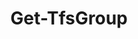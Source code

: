 ﻿---
title: Get-TfsGroup
breadcrumbs: [ "Identity", "Group" ]
parent: "Identity.Group"
description: "Gets one or more Azure DevOps groups. "
remarks: 
parameterSets: 
  "_All_": [ Collection, Group, Project, Recurse, Scope, Server ] 
  "__AllParameterSets":  
    Group: 
      type: "object"  
      position: "0"  
    Collection: 
      type: "object"  
    Project: 
      type: "object"  
    Recurse: 
      type: "SwitchParameter"  
    Scope: 
      type: "GroupScope"  
    Server: 
      type: "object" 
parameters: 
  - name: "Group" 
    description: "Specifies the group to be retrieved. Supported values are: Group name or ID. Wildcards are supported. " 
    globbing: false 
    position: 0 
    type: "object" 
    defaultValue: "*" 
  - name: "Scope" 
    description: "Specifies the scope under which to search for the group. When omitted, defaults to the Collection scope. Possible values: Server, Collection, Project" 
    globbing: false 
    type: "GroupScope" 
    defaultValue: "Collection" 
  - name: "Recurse" 
    description: "Searches recursively for groups in the scopes under the specified scope. " 
    globbing: false 
    type: "SwitchParameter" 
    defaultValue: "False" 
  - name: "Project" 
    description: "Specifies the name of the Team Project, its ID (a GUID), or a Microsoft.TeamFoundation.Core.WebApi.TeamProject object to connect to. When omitted, it defaults to the connection set by Connect-TfsTeamProject (if any). For more details, see the Get-TfsTeamProject cmdlet. " 
    globbing: false 
    pipelineInput: "true (ByValue)" 
    type: "object" 
  - name: "Collection" 
    description: "Specifies the URL to the Team Project Collection or Azure DevOps Organization to connect to, a TfsTeamProjectCollection object (Windows PowerShell only), or a VssConnection object. You can also connect to an Azure DevOps Services organizations by simply providing its name instead of the full URL. For more details, see the Get-TfsTeamProjectCollection cmdlet. When omitted, it defaults to the connection set by Connect-TfsTeamProjectCollection (if any). " 
    globbing: false 
    type: "object" 
    aliases: [ Organization ] 
  - name: "Organization" 
    description: "Specifies the URL to the Team Project Collection or Azure DevOps Organization to connect to, a TfsTeamProjectCollection object (Windows PowerShell only), or a VssConnection object. You can also connect to an Azure DevOps Services organizations by simply providing its name instead of the full URL. For more details, see the Get-TfsTeamProjectCollection cmdlet. When omitted, it defaults to the connection set by Connect-TfsTeamProjectCollection (if any). This is an alias of the Collection parameter." 
    globbing: false 
    type: "object" 
    aliases: [ Organization ] 
  - name: "Server" 
    description: "Specifies the URL to the Team Foundation Server to connect to, a TfsConfigurationServer object (Windows PowerShell only), or a VssConnection object. When omitted, it defaults to the connection set by Connect-TfsConfiguration (if any). For more details, see the Get-TfsConfigurationServer cmdlet. " 
    globbing: false 
    type: "object"
inputs: 
  - type: "System.Object" 
    description: "Specifies the name of the Team Project, its ID (a GUID), or a Microsoft.TeamFoundation.Core.WebApi.TeamProject object to connect to. When omitted, it defaults to the connection set by Connect-TfsTeamProject (if any). For more details, see the Get-TfsTeamProject cmdlet. "
outputs: 
  - type: "Microsoft.VisualStudio.Services.Graph.Client.GraphGroup" 
    description: 
notes: 
relatedLinks: 
  - text: "Online Version:" 
    uri: "https://tfscmdlets.dev/docs/cmdlets/Identity/Group/Get-TfsGroup"
aliases: 
examples: 
---

